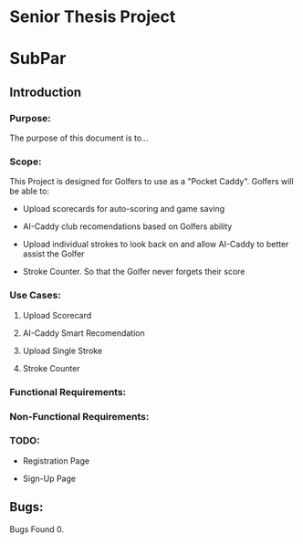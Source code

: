 # Senior Thesis Project
# SubPar


## Introduction

### Purpose:
The purpose of this document is to... 

### Scope:
This Project is designed for Golfers to use as a "Pocket Caddy". Golfers will be able to:

- Upload scorecards for auto-scoring and game saving

- AI-Caddy club recomendations based on Golfers ability

- Upload individual strokes to look back on and allow AI-Caddy to better assist the Golfer

- Stroke Counter. So that the Golfer never forgets their score
### Use Cases:
1. Upload Scorecard

2. AI-Caddy Smart Recomendation

3. Upload Single Stroke

4. Stroke Counter

### Functional Requirements:

### Non-Functional Requirements:

### TODO:
- Registration Page

- Sign-Up Page
## Bugs:
Bugs Found 0.

